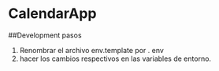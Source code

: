 # CalendarApp

##Development pasos
1. Renombrar el archivo env.template por . env
2. hacer los cambios respectivos en las variables de entorno.
